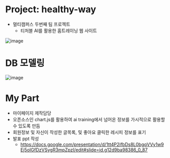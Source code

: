 # Project: healthy-way
* 멀티캠퍼스 두번째 팀 프로젝트
  * 티처블 AI를 활용한 홈트레이닝 웹 사이트


![image](https://user-images.githubusercontent.com/96756778/171182720-687b362d-3896-4bd6-9975-a6dd15a19447.png)

# DB 모델링

![image](https://user-images.githubusercontent.com/96756778/171183826-22ca95ca-f3cb-4965-a946-02efcaf62962.png)

# My Part
* 마이페이지 제작담당
 * 오픈소스인 chart.js를 활용하여 ai training에서 넘어온 정보를 가시적으로 활용할 수 있도록 만듬
 * 회원정보 및 자신이 작성한 글목록, 및 좋아요 클릭한 레시피 정보를 표기
 * 발표 ppt 작성 
   * [https://docs.google.com/presentation/d/1tt4P2ifbDs8L0bgqVVy1w9Ej5oIGfDzVSygR3mpZpzI/edit#slide=id.g12d9ba98386_0_87
](https://docs.google.com/presentation/d/1tt4P2ifbDs8L0bgqVVy1w9Ej5oIGfDzVSygR3mpZpzI/edit?usp=sharing)

